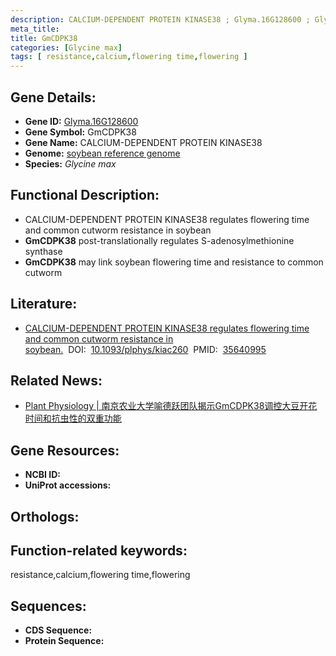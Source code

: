```yaml
---
description: CALCIUM-DEPENDENT PROTEIN KINASE38 ; Glyma.16G128600 ; Glycine max
meta_title:
title: GmCDPK38
categories: [Glycine max]
tags: [ resistance,calcium,flowering time,flowering ]
---
```


## Gene Details:
- **Gene ID:**	[Glyma.16G128600]()
- **Gene Symbol:** GmCDPK38
- **Gene Name:** CALCIUM-DEPENDENT PROTEIN KINASE38
- **Genome:** [soybean reference genome ]()
- **Species:** *Glycine max*

## Functional Description:
   - CALCIUM-DEPENDENT PROTEIN KINASE38 regulates flowering time and common cutworm resistance in soybean 
   - **GmCDPK38** post-translationally regulates S-adenosylmethionine synthase
   - **GmCDPK38** may link soybean flowering time and resistance to common cutworm

## Literature:
   - [CALCIUM-DEPENDENT PROTEIN KINASE38 regulates flowering time and common cutworm resistance in soybean.]( https://academic.oup.com/plphys/article/190/1/480/6596089?login=true)&nbsp;&nbsp;DOI:&nbsp;&nbsp;[10.1093/plphys/kiac260](https://academic.oup.com/plphys/article/190/1/480/6596089?login=true)&nbsp;&nbsp;PMID:&nbsp;&nbsp;[35640995](https://pubmed.ncbi.nlm.nih.gov/35640995/)

## Related News:
   - [Plant Physiology | 南京农业大学喻德跃团队揭示GmCDPK38调控大豆开花时间和抗虫性的双重功能](https://mp.weixin.qq.com/s?__biz=Mzg3MDEwNDEyMg==&mid=2247530403&idx=6&sn=1a1f9617e10c98f681690ffa76abefa5&chksm=ce90daf6f9e753e096f3c958f6027952606719e45ac53df0c20bb627474672bf3bfc144193a0&scene=27#wechat_redirect)

## Gene Resources:
- **NCBI ID:** [](https://www.ncbi.nlm.nih.gov/gene/?term=)
- **UniProt accessions:** [](https://www.uniprot.org/uniprotkb//entry)

## Orthologs:

## Function-related keywords:
resistance,calcium,flowering time,flowering

## Sequences:
- **CDS Sequence:**
- **Protein Sequence:**
